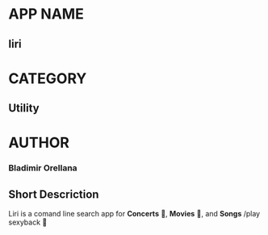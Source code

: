 # APP NAME
## liri

# CATEGORY
## Utility

# AUTHOR
### Bladimir Orellana

## Short Descriction

Liri is a comand line  search app for **Concerts** :microphone:, **Movies** :movie_camera:, and  **Songs** /play sexyback :musical_note: 



